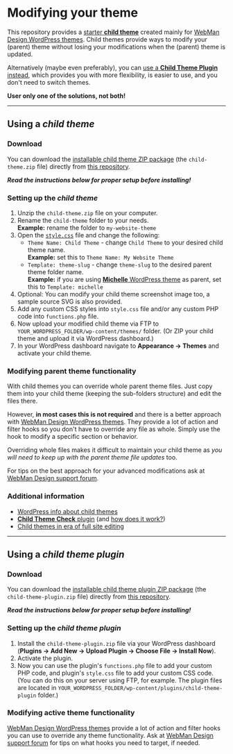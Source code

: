 # Modifying your theme

This repository provides a [starter **child theme**](#using-a-child-theme) created mainly for [WebMan Design WordPress themes](https://www.webmandesign.eu/). Child themes provide ways to modify your (parent) theme without losing your modifications when the (parent) theme is updated.

Alternatively (maybe even preferably), you can [use a **Child Theme Plugin** instead](#using-a-child-theme-plugin), which provides you with more flexibility, is easier to use, and you don't need to switch themes.

**User only one of the solutions, not both!**


---


## Using a *child theme*


### Download

You can download the [installable child theme ZIP package](https://github.com/webmandesign/child-theme/raw/master/child-theme.zip) (the `child-theme.zip` file) directly from [this repository](https://github.com/webmandesign/child-theme/).

***Read the instructions below for proper setup before installing!***


### Setting up the *child theme*

1. Unzip the `child-theme.zip` file on your computer.
2. Rename the `child-theme` folder to your needs.  
  **Example:** rename the folder to `my-website-theme`
4. Open the [`style.css`](https://github.com/webmandesign/child-theme/blob/master/child-theme/style.css) file and change the following:  
    * `Theme Name: Child Theme` - change `Child Theme` to your desired child theme name.  
      **Example:** set this to `Theme Name: My Website Theme`
    * `Template: theme-slug` - change `theme-slug` to the desired parent theme folder name.  
      **Example:** if you are using [**Michelle** WordPress theme](https://www.webmandesign.eu/portfolio/michelle-wordpress-theme/) as parent, set this to `Template: michelle`
4. Optional: You can modify your child theme screenshot image too, a sample source SVG is also provided.
5. Add any custom CSS styles into `style.css` file and/or any custom PHP code into `functions.php` file.
6. Now upload your modified child theme via FTP to `YOUR_WORDPRESS_FOLDER/wp-content/themes/` folder. (Or ZIP your child theme and upload it via WordPress dashboard.)
7. In your WordPress dashboard navigate to **Appearance &rarr; Themes** and activate your child theme.


### Modifying parent theme functionality

With child themes you can override whole parent theme files. Just copy them into your child theme (keeping the sub-folders structure) and edit the files there.

However, **in most cases this is not required** and there is a better approach with [WebMan Design WordPress themes](https://www.webmandesign.eu/). They provide a lot of action and filter hooks so you don't have to override any file as whole. Simply use the hook to modify a specific section or behavior.

Overriding whole files makes it difficult to maintain your child theme as *you will need to keep up with the parent theme file updates* too.

For tips on the best approach for your advanced modifications ask at [WebMan Design support forum](http://support.webmandesign.eu/).


### Additional information

- [WordPress info about child themes](https://developer.wordpress.org/themes/advanced-topics/child-themes/)
- [**Child Theme Check** plugin](https://wordpress.org/plugins/child-theme-check/) (and [how does it work?](https://wptavern.com/child-theme-check-plugin-helps-wordpress-users-navigate-parent-theme-updates))
- [Child themes in era of full site editing](https://fullsiteediting.com/lessons/child-themes/)


---


## Using a *child theme plugin*


### Download

You can download the [installable child theme plugin ZIP package](https://github.com/webmandesign/child-theme/raw/master/child-theme-plugin.zip) (the `child-theme-plugin.zip` file) directly from [this repository](https://github.com/webmandesign/child-theme/).

***Read the instructions below for proper setup before installing!***


### Setting up the *child theme plugin*

1. Install the `child-theme-plugin.zip` file via your WordPress dashboard (**Plugins &rarr; Add New &rarr; Upload Plugin &rarr; Choose File &rarr; Install Now**). 
2. Activate the plugin.
3. Now you can use the plugin's `functions.php` file to add your custom PHP code, and plugin's `style.css` file to add your custom CSS code. (You can do this on your server using FTP, for example. The plugin files are located in `YOUR_WORDPRESS_FOLDER/wp-content/plugins/child-theme-plugin` folder.)


### Modifying active theme functionality

[WebMan Design WordPress themes](https://www.webmandesign.eu/) provide a lot of action and filter hooks you can use to override any theme functionality. Ask at [WebMan Design support forum](http://support.webmandesign.eu/) for tips on what hooks you need to target, if needed.
